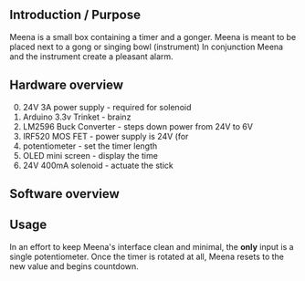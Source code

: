 ## Introduction / Purpose

Meena is a small box containing a timer and a gonger.
Meena is meant to be placed next to a gong or singing bowl (instrument)
In conjunction Meena and the instrument create a pleasant alarm.

## Hardware overview

0. 24V 3A power supply		- required for solenoid
0. Arduino 3.3v Trinket		- brainz
0. LM2596 Buck Converter	- steps down power from 24V to 6V
0. IRF520 MOS FET 				- power supply is 24V (for
0. potentiometer					- set the timer length
0. OLED mini screen				- display the time
0. 24V 400mA solenoid			- actuate the stick

## Software overview

## Usage

In an effort to keep Meena's interface clean and minimal, the **only** input is a single potentiometer.
Once the timer is rotated at all, Meena resets to the new value and begins countdown.
